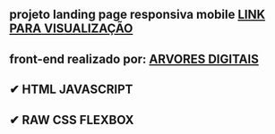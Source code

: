 
## projeto landing page responsiva mobile [LINK PARA VISUALIZAÇÃO](https://ubi-landingpage-agro.vercel.app)

## front-end realizado por: [ARVORES DIGITAIS](https://github.com/Retro-Artist)

## ✔ HTML JAVASCRIPT
## ✔ RAW CSS FLEXBOX
